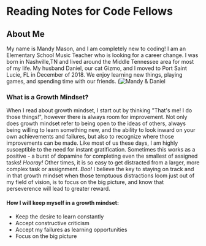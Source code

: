 # Reading Notes for Code Fellows

## About Me
My name is Mandy Mason, and I am completely new to coding! I am an Elementary School Music Teacher who is looking for a career change. I was born in Nashville,TN and lived around the Middle Tennessee area for most of my life.  My husband Daniel, our cat Gizmo, and I moved to Port Saint Lucie, FL in December of 2018. We enjoy learning new things, playing games, and spending time with our friends. 
(![Mandy & Daniel](https://user-images.githubusercontent.com/102629678/161444306-ed0b151d-feab-4c82-ba2e-3f9924b7a9e7.jpg)


### What is a Growth Mindset?

When I read about growth mindset, I start out by thinking "That's me! I do those things!", however there is always room for improvement. Not only does growth mindset refer to being open to the ideas of others, always being willing to learn something new, and the ability to look inward on your own achievements and failures, but also to recognize where those improvements can be made. Like most of us these days, I am highly susceptible to the need for instant gratification. Sometimes this works as a positive - a burst of dopamine for completing even the smallest of assigned tasks! *Hooray!* Other times, it is so easy to get distracted from a larger, more complex task or assignment. *Boo!* I believe the key to staying on track and in that growth mindset when those temptuous distractions loom just out of my field of vision, is to focus on the big picture, and know that perseverence will lead to greater reward.

#### How I will keep myself in a growth mindset:

- Keep the desire to learn constantly
- Accept constructive criticism 
- Accept my failures as learning opportunities
- Focus on the big picture




